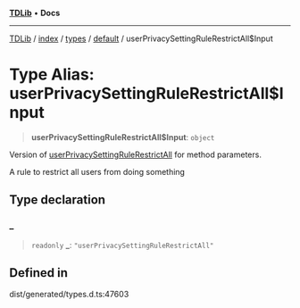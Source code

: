 [**TDLib**](../../../../../../README.md) • **Docs**

***

[TDLib](../../../../../../modules.md) / [index](../../../../../README.md) / [types](../../../README.md) / [default](../README.md) / userPrivacySettingRuleRestrictAll$Input

# Type Alias: userPrivacySettingRuleRestrictAll$Input

> **userPrivacySettingRuleRestrictAll$Input**: `object`

Version of [userPrivacySettingRuleRestrictAll](userPrivacySettingRuleRestrictAll.md) for method parameters.

A rule to restrict all users from doing something

## Type declaration

### \_

> `readonly` **\_**: `"userPrivacySettingRuleRestrictAll"`

## Defined in

dist/generated/types.d.ts:47603
